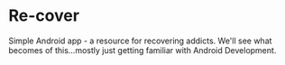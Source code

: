 Re-cover
========

Simple Android app - a resource for recovering addicts. 
We'll see what becomes of this...mostly just getting familiar with Android Development.
